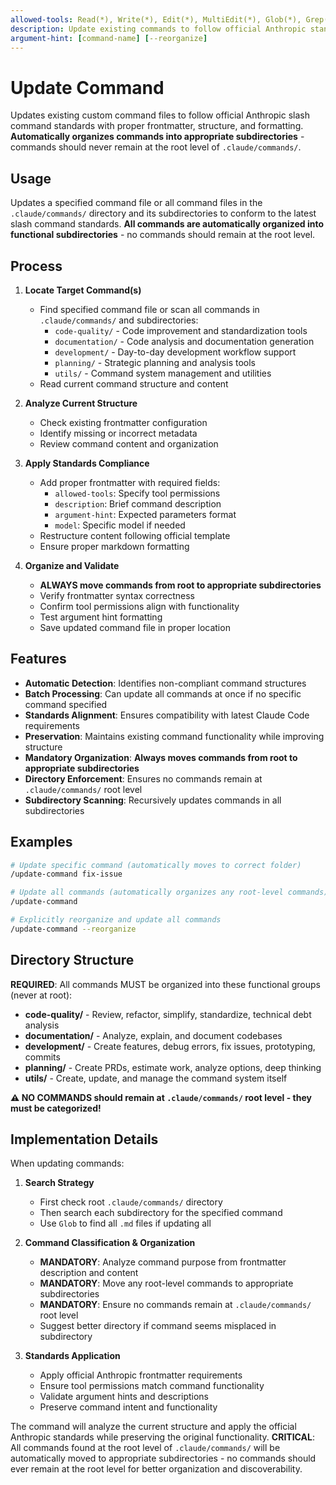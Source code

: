 ```yaml
---
allowed-tools: Read(*), Write(*), Edit(*), MultiEdit(*), Glob(*), Grep(*), LS(*), Bash(*)
description: Update existing commands to follow official Anthropic standards with proper folder organization
argument-hint: [command-name] [--reorganize]
---
```


# Update Command

Updates existing custom command files to follow official Anthropic slash command standards with proper frontmatter, structure, and formatting. **Automatically organizes commands into appropriate subdirectories** - commands should never remain at the root level of `.claude/commands/`.

## Usage

Updates a specified command file or all command files in the `.claude/commands/` directory and its subdirectories to conform to the latest slash command standards. **All commands are automatically organized into functional subdirectories** - no commands should remain at the root level.

## Process

1. **Locate Target Command(s)**
   - Find specified command file or scan all commands in `.claude/commands/` and subdirectories:
     - `code-quality/` - Code improvement and standardization tools
     - `documentation/` - Code analysis and documentation generation
     - `development/` - Day-to-day development workflow support
     - `planning/` - Strategic planning and analysis tools
     - `utils/` - Command system management and utilities
   - Read current command structure and content

2. **Analyze Current Structure**
   - Check existing frontmatter configuration
   - Identify missing or incorrect metadata
   - Review command content and organization

3. **Apply Standards Compliance**
   - Add proper frontmatter with required fields:
     - `allowed-tools`: Specify tool permissions
     - `description`: Brief command description
     - `argument-hint`: Expected parameters format
     - `model`: Specific model if needed
   - Restructure content following official template
   - Ensure proper markdown formatting

4. **Organize and Validate**
   - **ALWAYS move commands from root to appropriate subdirectories**
   - Verify frontmatter syntax correctness
   - Confirm tool permissions align with functionality
   - Test argument hint formatting
   - Save updated command file in proper location

## Features

- **Automatic Detection**: Identifies non-compliant command structures
- **Batch Processing**: Can update all commands at once if no specific command specified
- **Standards Alignment**: Ensures compatibility with latest Claude Code requirements
- **Preservation**: Maintains existing command functionality while improving structure
- **Mandatory Organization**: **Always moves commands from root to appropriate subdirectories**
- **Directory Enforcement**: Ensures no commands remain at `.claude/commands/` root level
- **Subdirectory Scanning**: Recursively updates commands in all subdirectories

## Examples

```bash
# Update specific command (automatically moves to correct folder)
/update-command fix-issue

# Update all commands (automatically organizes any root-level commands)
/update-command

# Explicitly reorganize and update all commands
/update-command --reorganize
```

## Directory Structure

**REQUIRED**: All commands MUST be organized into these functional groups (never at root):

- **code-quality/** - Review, refactor, simplify, standardize, technical debt analysis
- **documentation/** - Analyze, explain, and document codebases
- **development/** - Create features, debug errors, fix issues, prototyping, commits
- **planning/** - Create PRDs, estimate work, analyze options, deep thinking
- **utils/** - Create, update, and manage the command system itself

**⚠️ NO COMMANDS should remain at `.claude/commands/` root level - they must be categorized!**

## Implementation Details

When updating commands:

1. **Search Strategy**
   - First check root `.claude/commands/` directory
   - Then search each subdirectory for the specified command
   - Use `Glob` to find all `.md` files if updating all

2. **Command Classification & Organization**
   - **MANDATORY**: Analyze command purpose from frontmatter description and content
   - **MANDATORY**: Move any root-level commands to appropriate subdirectories
   - **MANDATORY**: Ensure no commands remain at `.claude/commands/` root level
   - Suggest better directory if command seems misplaced in subdirectory

3. **Standards Application**
   - Apply official Anthropic frontmatter requirements
   - Ensure tool permissions match command functionality
   - Validate argument hints and descriptions
   - Preserve command intent and functionality

The command will analyze the current structure and apply the official Anthropic standards while preserving the original functionality. **CRITICAL**: All commands found at the root level of `.claude/commands/` will be automatically moved to appropriate subdirectories - no commands should ever remain at the root level for better organization and discoverability.
